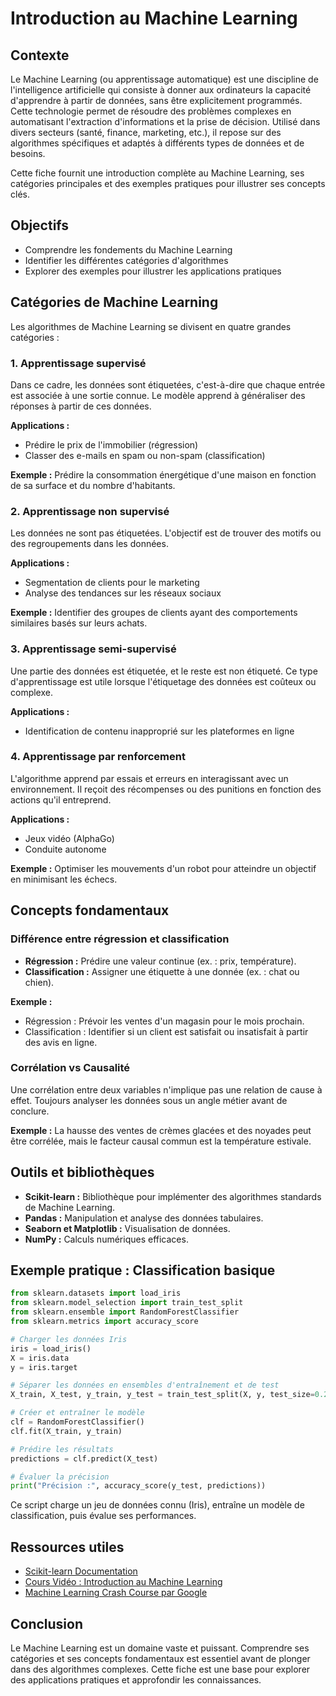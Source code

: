 # Introduction au Machine Learning

## Contexte
Le Machine Learning (ou apprentissage automatique) est une discipline de l'intelligence artificielle qui consiste à donner aux ordinateurs la capacité d'apprendre à partir de données, sans être explicitement programmés. Cette technologie permet de résoudre des problèmes complexes en automatisant l'extraction d'informations et la prise de décision. Utilisé dans divers secteurs (santé, finance, marketing, etc.), il repose sur des algorithmes spécifiques et adaptés à différents types de données et de besoins.

Cette fiche fournit une introduction complète au Machine Learning, ses catégories principales et des exemples pratiques pour illustrer ses concepts clés.

## Objectifs
- Comprendre les fondements du Machine Learning
- Identifier les différentes catégories d'algorithmes
- Explorer des exemples pour illustrer les applications pratiques

## Catégories de Machine Learning
Les algorithmes de Machine Learning se divisent en quatre grandes catégories :

### 1. Apprentissage supervisé
Dans ce cadre, les données sont étiquetées, c'est-à-dire que chaque entrée est associée à une sortie connue. Le modèle apprend à généraliser des réponses à partir de ces données.

**Applications :**
- Prédire le prix de l'immobilier (régression)
- Classer des e-mails en spam ou non-spam (classification)

**Exemple :**
Prédire la consommation énergétique d'une maison en fonction de sa surface et du nombre d'habitants.

### 2. Apprentissage non supervisé
Les données ne sont pas étiquetées. L'objectif est de trouver des motifs ou des regroupements dans les données.

**Applications :**
- Segmentation de clients pour le marketing
- Analyse des tendances sur les réseaux sociaux

**Exemple :**
Identifier des groupes de clients ayant des comportements similaires basés sur leurs achats.

### 3. Apprentissage semi-supervisé
Une partie des données est étiquetée, et le reste est non étiqueté. Ce type d'apprentissage est utile lorsque l'étiquetage des données est coûteux ou complexe.

**Applications :**
- Identification de contenu inapproprié sur les plateformes en ligne

### 4. Apprentissage par renforcement
L'algorithme apprend par essais et erreurs en interagissant avec un environnement. Il reçoit des récompenses ou des punitions en fonction des actions qu'il entreprend.

**Applications :**
- Jeux vidéo (AlphaGo)
- Conduite autonome

**Exemple :**
Optimiser les mouvements d'un robot pour atteindre un objectif en minimisant les échecs.

## Concepts fondamentaux

### Différence entre régression et classification
- **Régression :** Prédire une valeur continue (ex. : prix, température).
- **Classification :** Assigner une étiquette à une donnée (ex. : chat ou chien).

**Exemple :**
- Régression : Prévoir les ventes d'un magasin pour le mois prochain.
- Classification : Identifier si un client est satisfait ou insatisfait à partir des avis en ligne.

### Corrélation vs Causalité
Une corrélation entre deux variables n'implique pas une relation de cause à effet. Toujours analyser les données sous un angle métier avant de conclure.

**Exemple :**
La hausse des ventes de crèmes glacées et des noyades peut être corrélée, mais le facteur causal commun est la température estivale.

## Outils et bibliothèques
- **Scikit-learn :** Bibliothèque pour implémenter des algorithmes standards de Machine Learning.
- **Pandas :** Manipulation et analyse des données tabulaires.
- **Seaborn et Matplotlib :** Visualisation de données.
- **NumPy :** Calculs numériques efficaces.

## Exemple pratique : Classification basique

```python
from sklearn.datasets import load_iris
from sklearn.model_selection import train_test_split
from sklearn.ensemble import RandomForestClassifier
from sklearn.metrics import accuracy_score

# Charger les données Iris
iris = load_iris()
X = iris.data
y = iris.target

# Séparer les données en ensembles d'entraînement et de test
X_train, X_test, y_train, y_test = train_test_split(X, y, test_size=0.2, random_state=42)

# Créer et entraîner le modèle
clf = RandomForestClassifier()
clf.fit(X_train, y_train)

# Prédire les résultats
predictions = clf.predict(X_test)

# Évaluer la précision
print("Précision :", accuracy_score(y_test, predictions))
```

Ce script charge un jeu de données connu (Iris), entraîne un modèle de classification, puis évalue ses performances.

## Ressources utiles
- [Scikit-learn Documentation](https://scikit-learn.org/stable/)
- [Cours Vidéo : Introduction au Machine Learning](https://www.youtube.com/watch?v=ukzFI9rgwfU)
- [Machine Learning Crash Course par Google](https://developers.google.com/machine-learning/crash-course)

## Conclusion
Le Machine Learning est un domaine vaste et puissant. Comprendre ses catégories et ses concepts fondamentaux est essentiel avant de plonger dans des algorithmes complexes. Cette fiche est une base pour explorer des applications pratiques et approfondir les connaissances.

